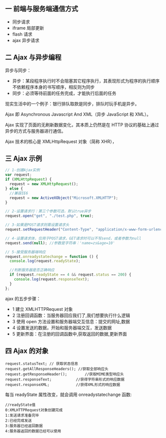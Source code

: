## 一 前端与服务端通信方式

- 同步请求
- iframe 局部更新
- flash 请求
- ajax 异步请求

## 二 Ajax 与异步编程

异步与同步：

- 异步：某段程序执行时不会阻塞其它程序执行，其表现形式为程序的执行顺序不依赖程序本身的书写顺序，相反则为同步
- 同步：必须等待前面的任务完成，才能执行后面的任务

现实生活中的一个例子：银行排队取款是同步，排队时玩手机是异步。

Ajax 即 Asynchronous Javascript And XML（异步 JavaScript 和 XML）。

Ajax 实现了页面的无刷新数据变化，其本质上仍然是在 HTTP 协议的基础上通过异步的方式与服务器进行通信。

Ajax 技术的核心是 XMLHttpRequest 对象（简称 XHR），

## 三 Ajax 示例

```js
// 1-创建Ajax实例
var request;
if (XMLHttpRequest) {
  request = new XMLHttpRequest();
} else {
  //兼容IE6
  request = new ActiveXObject("Microsoft.XMLHTTP");
}

// 2-设置请求行：第三个参数可选，默认true异步
request.open("get", "./test.php", true);

// 3-如果是POST请求则需设置请求头
request.setRequestHeader("Content-Type", "application/x-www-form-urlencoded");

// 4-设置请求体，仅用于POST请求，GET请求时可以不写send，或者参数为null
request.send(null); //参数是字符串：'name=zs&age=10'

// 5-接受服务器端响应
request.onreadystatechange = function () {
  console.log(request.readyState);

  //判断服务器是否正确响应
  if (request.readyState == 4 && request.status == 200) {
    console.log(request.responseText);
  }
};
```

ajax 的五步步骤：

- 1 建立 XMLHTTPRequest 对象
- 2 注册回调函数：当服务器回应我们了,我们想要执行什么逻辑
- 3 使用 open 方法设置和服务器端交互信息：提交的网址,数据
- 4 设置发送的数据，开始和服务器端交互，发送数据
- 5 更新界面：在注册的回调函数中,获取返回的数据,更新界面

## 四 Ajax 的对象

```
request.statusText; // 获取状态信息
request.getAllResponseHeaders(); //获取全部响应头
request.getResponseHeader(); 		//获取MIME类型响应头
request.responseText;			//获得字符串形式的响应数据
request.responseXML;			//获得XML形式的响应数据
```

每当 readyState 属性改变，就会调用 onreadystatechange 函数:

```
//readyState值
0:XMLHTTPRequest对象创建完成
1:发送请求准备完毕
2:已经完成发送
3:服务器已经返回数据
4:服务器返回的数据已经可以使用
```
